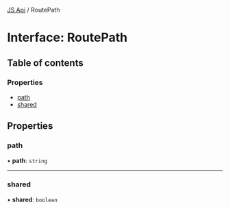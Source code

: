 [JS Api](../index.md) / RoutePath

# Interface: RoutePath

## Table of contents

### Properties

- [path](RoutePath.md#path)
- [shared](RoutePath.md#shared)

## Properties

### path

• **path**: `string`

___

### shared

• **shared**: `boolean`
